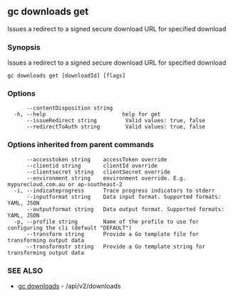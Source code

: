 ## gc downloads get

Issues a redirect to a signed secure download URL for specified download

### Synopsis

Issues a redirect to a signed secure download URL for specified download

```
gc downloads get [downloadId] [flags]
```

### Options

```
      --contentDisposition string   
  -h, --help                        help for get
      --issueRedirect string         Valid values: true, false
      --redirectToAuth string        Valid values: true, false
```

### Options inherited from parent commands

```
      --accesstoken string    accessToken override
      --clientid string       clientId override
      --clientsecret string   clientSecret override
      --environment string    environment override. E.g. mypurecloud.com.au or ap-southeast-2
  -i, --indicateprogress      Trace progress indicators to stderr
      --inputformat string    Data input format. Supported formats: YAML, JSON
      --outputformat string   Data output format. Supported formats: YAML, JSON
  -p, --profile string        Name of the profile to use for configuring the cli (default "DEFAULT")
      --transform string      Provide a Go template file for transforming output data
      --transformstr string   Provide a Go template string for transforming output data
```

### SEE ALSO

* [gc downloads](gc_downloads.html)	 - /api/v2/downloads


